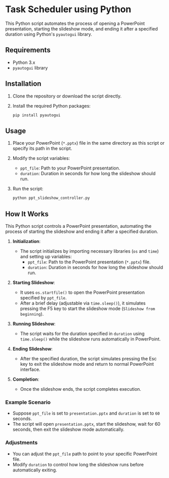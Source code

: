 # Task Scheduler using Python

This Python script automates the process of opening a PowerPoint presentation, starting the slideshow mode, and ending it after a specified duration using Python's `pyautogui` library.

## Requirements

- Python 3.x
- `pyautogui` library

## Installation

1. Clone the repository or download the script directly.

2. Install the required Python packages:
   ```bash
   pip install pyautogui

## Usage

1. Place your PowerPoint (`*.pptx`) file in the same directory as this script or specify its path in the script.

2. Modify the script variables:
   - `ppt_file`: Path to your PowerPoint presentation.
   - `duration`: Duration in seconds for how long the slideshow should run.

3. Run the script:
   ```bash
   python ppt_slideshow_controller.py

## How It Works

This Python script controls a PowerPoint presentation, automating the process of starting the slideshow and ending it after a specified duration.

1. **Initialization**:
   - The script initializes by importing necessary libraries (`os` and `time`) and setting up variables:
     - `ppt_file`: Path to the PowerPoint presentation (`*.pptx`) file.
     - `duration`: Duration in seconds for how long the slideshow should run.

2. **Starting Slideshow**:
   - It uses `os.startfile()` to open the PowerPoint presentation specified by `ppt_file`.
   - After a brief delay (adjustable via `time.sleep()`), it simulates pressing the F5 key to start the slideshow mode (`Slideshow from beginning`).

3. **Running Slideshow**:
   - The script waits for the duration specified in `duration` using `time.sleep()` while the slideshow runs automatically in PowerPoint.

4. **Ending Slideshow**:
   - After the specified duration, the script simulates pressing the Esc key to exit the slideshow mode and return to normal PowerPoint interface.

5. **Completion**:
   - Once the slideshow ends, the script completes execution.

### Example Scenario

- Suppose `ppt_file` is set to `presentation.pptx` and `duration` is set to `60` seconds.
- The script will open `presentation.pptx`, start the slideshow, wait for 60 seconds, then exit the slideshow mode automatically.

### Adjustments

- You can adjust the `ppt_file` path to point to your specific PowerPoint file.
- Modify `duration` to control how long the slideshow runs before automatically exiting.

